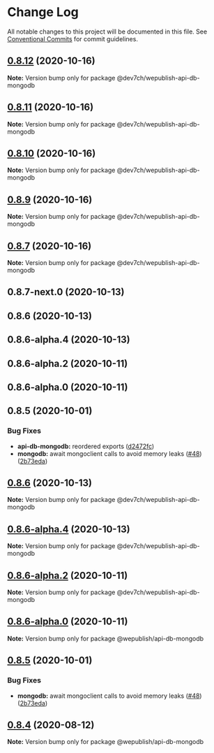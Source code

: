 # Change Log

All notable changes to this project will be documented in this file.
See [Conventional Commits](https://conventionalcommits.org) for commit guidelines.

## [0.8.12](https://github.com/wepublish/wepublish/compare/v0.8.11...v0.8.12) (2020-10-16)

**Note:** Version bump only for package @dev7ch/wepublish-api-db-mongodb





## [0.8.11](https://github.com/wepublish/wepublish/compare/v0.8.10...v0.8.11) (2020-10-16)

**Note:** Version bump only for package @dev7ch/wepublish-api-db-mongodb





## [0.8.10](https://github.com/wepublish/wepublish/compare/v0.8.9...v0.8.10) (2020-10-16)

**Note:** Version bump only for package @dev7ch/wepublish-api-db-mongodb





## [0.8.9](https://github.com/wepublish/wepublish/compare/v0.8.8...v0.8.9) (2020-10-16)

**Note:** Version bump only for package @dev7ch/wepublish-api-db-mongodb





## [0.8.7](https://github.com/wepublish/wepublish/compare/v0.8.6...v0.8.7) (2020-10-16)

**Note:** Version bump only for package @dev7ch/wepublish-api-db-mongodb





## 0.8.7-next.0 (2020-10-13)



## 0.8.6 (2020-10-13)



## 0.8.6-alpha.4 (2020-10-13)



## 0.8.6-alpha.2 (2020-10-11)



## 0.8.6-alpha.0 (2020-10-11)



## 0.8.5 (2020-10-01)


### Bug Fixes

* **api-db-mongodb:** reordered exports ([d2472fc](https://github.com/wepublish/wepublish/commit/d2472fce794cf39079b5b487ee427a124965aecc))
* **mongodb:** await mongoclient calls to avoid memory leaks ([#48](https://github.com/wepublish/wepublish/issues/48)) ([2b73eda](https://github.com/wepublish/wepublish/commit/2b73eda7d93313d1a6d338558fd0ce1918127b22))





## [0.8.6](https://github.com/wepublish/wepublish/compare/v0.8.6-alpha.9...v0.8.6) (2020-10-13)

**Note:** Version bump only for package @dev7ch/wepublish-api-db-mongodb





## [0.8.6-alpha.4](https://github.com/wepublish/wepublish/compare/v0.8.6-alpha.3...v0.8.6-alpha.4) (2020-10-13)

**Note:** Version bump only for package @dev7ch/wepublish-api-db-mongodb





## [0.8.6-alpha.2](https://github.com/wepublish/wepublish/compare/v0.8.6-alpha.1...v0.8.6-alpha.2) (2020-10-11)

**Note:** Version bump only for package @dev7ch/wepublish-api-db-mongodb





## [0.8.6-alpha.0](https://github.com/wepublish/wepublish/compare/v0.8.5...v0.8.6-alpha.0) (2020-10-11)

**Note:** Version bump only for package @wepublish/api-db-mongodb





## [0.8.5](https://github.com/wepublish/wepublish/compare/v0.8.4...v0.8.5) (2020-10-01)


### Bug Fixes

* **mongodb:** await mongoclient calls to avoid memory leaks ([#48](https://github.com/wepublish/wepublish/issues/48)) ([2b73eda](https://github.com/wepublish/wepublish/commit/2b73eda7d93313d1a6d338558fd0ce1918127b22))





## [0.8.4](https://github.com/wepublish/wepublish/compare/v0.8.0...v0.8.4) (2020-08-12)

**Note:** Version bump only for package @wepublish/api-db-mongodb
